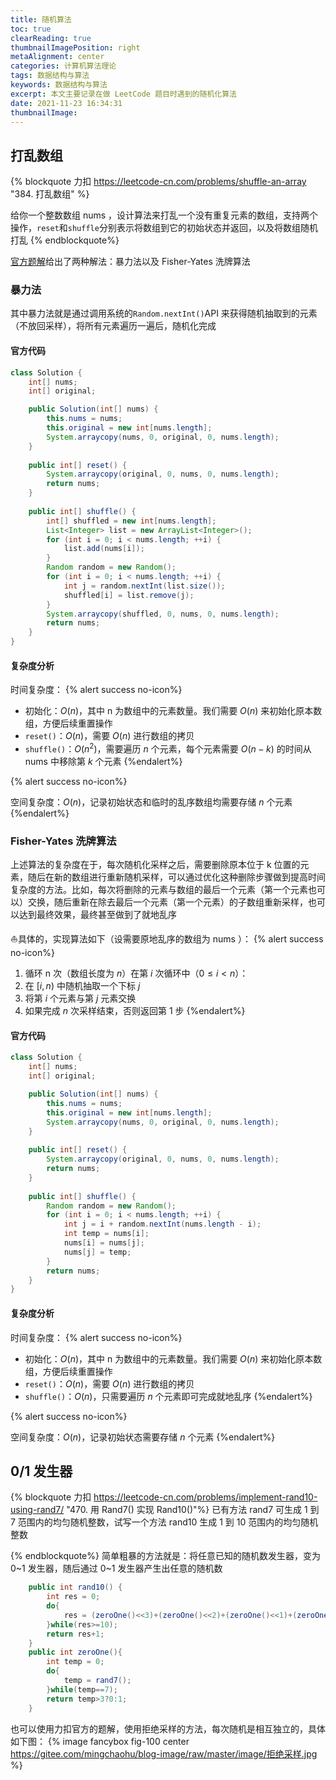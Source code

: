 ```yaml
---
title: 随机算法
toc: true
clearReading: true
thumbnailImagePosition: right
metaAlignment: center
categories: 计算机算法理论
tags: 数据结构与算法
keywords: 数据结构与算法
excerpt: 本文主要记录在做 LeetCode 题目时遇到的随机化算法
date: 2021-11-23 16:34:31
thumbnailImage:
---
```

<!-- toc -->


## 打乱数组
{% blockquote 力扣 https://leetcode-cn.com/problems/shuffle-an-array "384. 打乱数组" %}

给你一个整数数组 nums ，设计算法来打乱一个没有重复元素的数组，支持两个操作，`reset`和`shuffle`分别表示将数组到它的初始状态并返回，以及将数组随机打乱
{% endblockquote%}

[官方题解](https://leetcode-cn.com/problems/shuffle-an-array/solution/da-luan-shu-zu-by-leetcode-solution-og5u/)给出了两种解法：暴力法以及 Fisher-Yates 洗牌算法


### 暴力法
其中暴力法就是通过调用系统的`Random.nextInt()`API 来获得随机抽取到的元素（不放回采样），将所有元素遍历一遍后，随机化完成
#### 官方代码
```java
class Solution {
    int[] nums;
    int[] original;

    public Solution(int[] nums) {
        this.nums = nums;
        this.original = new int[nums.length];
        System.arraycopy(nums, 0, original, 0, nums.length);
    }
    
    public int[] reset() {
        System.arraycopy(original, 0, nums, 0, nums.length);
        return nums;
    }
    
    public int[] shuffle() {
        int[] shuffled = new int[nums.length];
        List<Integer> list = new ArrayList<Integer>();
        for (int i = 0; i < nums.length; ++i) {
            list.add(nums[i]);
        }
        Random random = new Random();
        for (int i = 0; i < nums.length; ++i) {
            int j = random.nextInt(list.size());
            shuffled[i] = list.remove(j);
        }
        System.arraycopy(shuffled, 0, nums, 0, nums.length);
        return nums;
    }
}
```
#### 复杂度分析
时间复杂度：
{% alert success no-icon%}
- 初始化：$O(n)$，其中 n 为数组中的元素数量。我们需要 $O(n)$ 来初始化原本数组，方便后续重置操作
- `reset()`：$O(n)$，需要 $O(n)$ 进行数组的拷贝
- `shuffle()`：$O(n^2)$，需要遍历 $n$ 个元素，每个元素需要 $O(n-k)$ 的时间从 nums 中移除第 $k$ 个元素
{%endalert%}

{% alert success no-icon%}

空间复杂度：${O(n)}$，记录初始状态和临时的乱序数组均需要存储 $n$ 个元素
{%endalert%}

### Fisher-Yates 洗牌算法
上述算法的复杂度在于，每次随机化采样之后，需要删除原本位于 k 位置的元素，随后在新的数组进行重新随机采样，可以通过优化这种删除步骤做到提高时间复杂度的方法。比如，每次将删除的元素与数组的最后一个元素（第一个元素也可以）交换，随后重新在除去最后一个元素（第一个元素）的子数组重新采样，也可以达到最终效果，最终甚至做到了就地乱序

:sailboat:具体的，实现算法如下（设需要原地乱序的数组为 nums ）：
{% alert success no-icon%}
1. 循环 n 次（数组长度为 $n$）在第 $i$ 次循环中（$0 \le i < n$）：
2. 在 $[i,n)$ 中随机抽取一个下标 $j$
3. 将第 $i$ 个元素与第 $j$ 元素交换
4. 如果完成 $n$ 次采样结束，否则返回第 1 步
{%endalert%}
#### 官方代码
```java
class Solution {
    int[] nums;
    int[] original;

    public Solution(int[] nums) {
        this.nums = nums;
        this.original = new int[nums.length];
        System.arraycopy(nums, 0, original, 0, nums.length);
    }
    
    public int[] reset() {
        System.arraycopy(original, 0, nums, 0, nums.length);
        return nums;
    }
    
    public int[] shuffle() {
        Random random = new Random();
        for (int i = 0; i < nums.length; ++i) {
            int j = i + random.nextInt(nums.length - i);
            int temp = nums[i];
            nums[i] = nums[j];
            nums[j] = temp;
        }
        return nums;
    }
}
```
#### 复杂度分析
时间复杂度：
{% alert success no-icon%}
- 初始化：$O(n)$，其中 n 为数组中的元素数量。我们需要 $O(n)$ 来初始化原本数组，方便后续重置操作
- `reset()`：$O(n)$，需要 $O(n)$ 进行数组的拷贝
- `shuffle()`：$O(n)$，只需要遍历 $n$ 个元素即可完成就地乱序
{%endalert%}

{% alert success no-icon%}

空间复杂度：${O(n)}$，记录初始状态需要存储 $n$ 个元素
{%endalert%}

## 0/1 发生器
{% blockquote 力扣 https://leetcode-cn.com/problems/implement-rand10-using-rand7/ "470. 用 Rand7() 实现 Rand10()"%}
已有方法 rand7 可生成 1 到 7 范围内的均匀随机整数，试写一个方法 rand10 生成 1 到 10 范围内的均匀随机整数

{% endblockquote%}
简单粗暴的方法就是：将任意已知的随机数发生器，变为 0~1 发生器，随后通过 0~1 发生器产生出任意的随机数
```java
    public int rand10() {
        int res = 0;
        do{
            res = (zeroOne()<<3)+(zeroOne()<<2)+(zeroOne()<<1)+(zeroOne());
        }while(res>=10);
        return res+1;
    }
    public int zeroOne(){
        int temp = 0;
        do{
            temp = rand7();
        }while(temp==7);
        return temp>3?0:1;
    }
```
也可以使用力扣官方的题解，使用拒绝采样的方法，每次随机是相互独立的，具体如下图：
{% image fancybox fig-100  center  https://gitee.com/mingchaohu/blog-image/raw/master/image/拒绝采样.jpg %}


